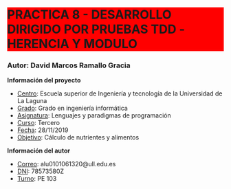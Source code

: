 <h1 id="titulo" style="background-color: red">PRACTICA 8 - DESARROLLO DIRIGIDO POR PRUEBAS TDD - HERENCIA Y MODULO</h1>

<h3 id="info"><strong>Autor:</strong> David Marcos Ramallo Gracia </h3>

<p><strong>Información del proyecto</strong></p>
<ul>
	<li><u>Centro</u>: Escuela superior de Ingeniería y tecnología de la Universidad de La Laguna</li>
	<li><u>Grado</u>: Grado en ingeniería informática</li>
	<li><u>Asignatura</u>: Lenguajes y paradigmas de programación</li>
	<li><u>Curso</u>: Tercero</li>
	<li><u>Fecha</u>: 28/11/2019</li>
	<li><u>Objetivo</u>: Cálculo de nutrientes y alimentos</li>

</ul>

<p><strong>Información del autor</strong></p>
<ul>
	<li><u>Correo</u>: alu0101061320@ull.edu.es</li>
	<li><u>DNI</u>: 78573580Z</li>
	<li><u>Turno</u>: PE 103</li>
</ul>

